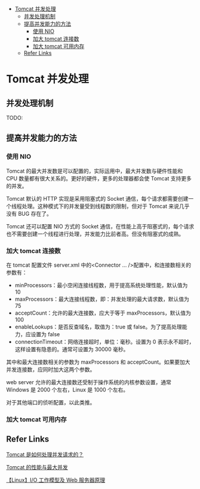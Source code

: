 - [Tomcat 并发处理](#tomcat-%E5%B9%B6%E5%8F%91%E5%A4%84%E7%90%86)
  - [并发处理机制](#%E5%B9%B6%E5%8F%91%E5%A4%84%E7%90%86%E6%9C%BA%E5%88%B6)
  - [提高并发能力的方法](#%E6%8F%90%E9%AB%98%E5%B9%B6%E5%8F%91%E8%83%BD%E5%8A%9B%E7%9A%84%E6%96%B9%E6%B3%95)
    - [使用 NIO](#%E4%BD%BF%E7%94%A8-nio)
    - [加大 tomcat 连接数](#%E5%8A%A0%E5%A4%A7-tomcat-%E8%BF%9E%E6%8E%A5%E6%95%B0)
    - [加大 tomcat 可用内存](#%E5%8A%A0%E5%A4%A7-tomcat-%E5%8F%AF%E7%94%A8%E5%86%85%E5%AD%98)
  - [Refer Links](#refer-links)

# Tomcat 并发处理

## 并发处理机制

TODO:

## 提高并发能力的方法

### 使用 NIO

Tomcat 的最大并发数是可以配置的，实际运用中，最大并发数与硬件性能和 CPU 数量都有很大关系的。更好的硬件，更多的处理器都会使 Tomcat 支持更多的并发。

Tomcat 默认的 HTTP 实现是采用阻塞式的 Socket 通信，每个请求都需要创建一个线程处理。这种模式下的并发量受到线程数的限制，但对于 Tomcat 来说几乎没有 BUG 存在了。

Tomcat 还可以配置 NIO 方式的 Socket 通信，在性能上高于阻塞式的，每个请求也不需要创建一个线程进行处理，并发能力比前者高。但没有阻塞式的成熟。

### 加大 tomcat 连接数

在 tomcat 配置文件 server.xml 中的<Connector ... />配置中，和连接数相关的参数有：
- minProcessors：最小空闲连接线程数，用于提高系统处理性能，默认值为 10
- maxProcessors：最大连接线程数，即：并发处理的最大请求数，默认值为 75
- acceptCount：允许的最大连接数，应大于等于 maxProcessors，默认值为 100
- enableLookups：是否反查域名，取值为：true 或 false。为了提高处理能力，应设置为 false
- connectionTimeout：网络连接超时，单位：毫秒。设置为 0 表示永不超时，这样设置有隐患的。通常可设置为 30000 毫秒。

其中和最大连接数相关的参数为 maxProcessors 和 acceptCount。如果要加大并发连接数，应同时加大这两个参数。

web server 允许的最大连接数还受制于操作系统的内核参数设置，通常 Windows 是 2000 个左右，Linux 是 1000 个左右。

对于其他端口的侦听配置，以此类推。

### 加大 tomcat 可用内存

## Refer Links

[Tomcat 是如何处理并发请求的？](https://www.zhihu.com/question/20194686)

[Tomcat 的性能与最大并发](http://www.pinhuba.com/javaweb/101216.htm)

[【Linux】I/O 工作模型及 Web 服务器原理](https://www.cnblogs.com/hukey/p/5470318.html)
